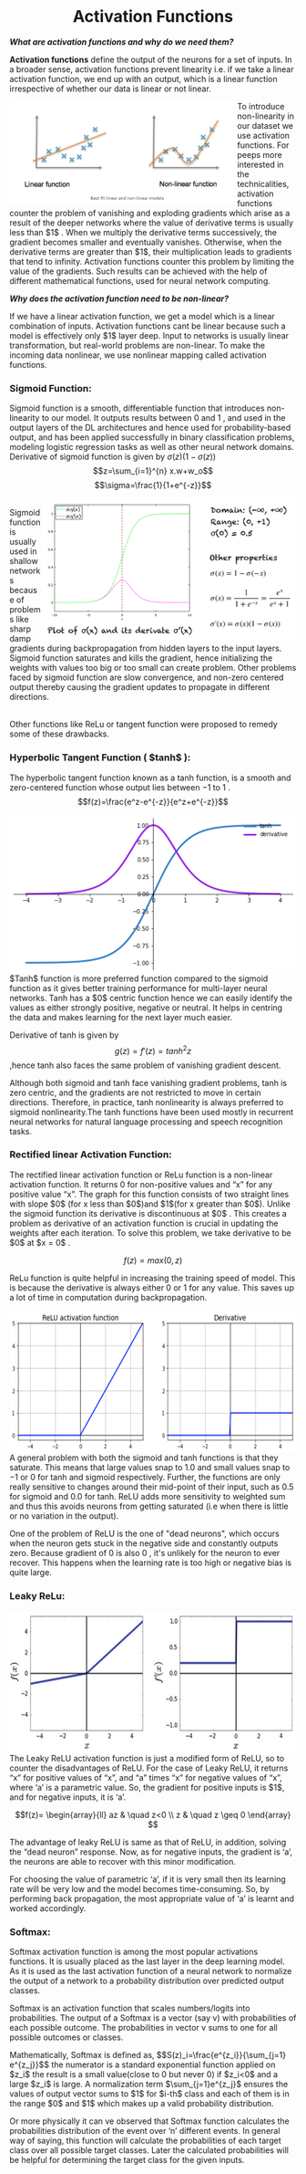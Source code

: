 ```
```
<h1 style="text-align: center;">Activation Functions</h1>
<b><i>What are activation functions and why do we need them?</i></b>

<p><b>Activation functions</b> define the output of the neurons for a set of inputs. In a broader sense, activation functions prevent linearity i.e. if we take a linear activation function, we end up with an output, which is a linear function irrespective of whether our data is linear or not linear.</p>
<p><img src="https://github.com/Monochrome901/blog/blob/main/Activation/blog1.jpg" width="400 height="300" align="left">To introduce non-linearity in our dataset we use activation functions. For peeps more interested in the technicalities, activation functions counter the problem of vanishing and exploding gradients which arise as a result of the deeper networks where the value of derivative terms is usually less than $1$ . When we multiply the derivative terms successively, the gradient becomes smaller and eventually vanishes. Otherwise, when the derivative terms are greater than $1$, their multiplication leads to gradients that tend to infinity. Activation functions counter this problem by limiting the value of the gradients. Such results can be achieved with the help of different mathematical functions, used for neural network computing.</p> 

<b><i>Why does the activation function need to be non-linear? </i></b>

<p>If we have a linear activation function, we get a model which is a linear combination of inputs. Activation functions cant be linear because such a model is effectively only $1$ layer deep. Input to networks is usually linear transformation, but real-world problems are non-linear. To make the incoming data nonlinear, we use nonlinear mapping called activation functions.</p> 

<h3>Sigmoid Function:</h3>

Sigmoid function is a smooth, differentiable function that introduces non-linearity to our model.
It outputs results between $0$ and $1$ , and used in the output layers of the DL architectures and hence used for probability-based output, and has been applied successfully in binary classification problems, modeling logistic regression tasks as well as other neural network domains. Derivative of sigmoid function is given by $σ(z)(1-σ(z))$
$$z=\sum_{i=1}^{n} x.w+w_o$$ 
$$\sigma=\frac{1}{1+e^{-z}}$$ 
<p><img src="https://github.com/Monochrome901/blog/blob/main/Activation/blog2.webp" widht="300" height="250" align="right"><br>
Sigmoid function is usually used in shallow networks because of problems like sharp damp gradients during backpropagation from hidden layers to the input layers. Sigmoid function saturates and kills the gradient, hence initializing the weights with values too big or too small can create problem. Other problems faced by sigmoid function are slow convergence, and non-zero centered output thereby causing the gradient updates to propagate in different directions.</p>
<br>
Other functions like ReLu or tangent function were proposed to remedy some of these drawbacks.

<h3>Hyperbolic Tangent Function ( $tanh$ ):</h3>

The hyperbolic tangent function known as a tanh function, is a smooth and zero-centered function whose output lies between $-1$ to $1$ .
 $$f(z)=\frac{e^z-e^{-z}}{e^z+e^{-z}}$$
<p><img src="https://github.com/Monochrome901/blog/blob/main/Activation/blog3.png" align="left"> $Tanh$ function is more preferred function compared to the sigmoid function as it gives better training performance for multi-layer neural networks. Tanh has a $0$ centric function hence we can easily identify the values as either strongly positive, negative or neutral. It helps in centring the data and makes learning for the next layer much easier.</p> 

Derivative of tanh is given by $$g(z)=f'(z)=tanh^{2}z$$,hence tanh also faces the same problem of vanishing gradient descent.
<p>Although both sigmoid and tanh face vanishing gradient problems, tanh is zero centric, and the gradients are not restricted to move in certain directions. Therefore, in practice, tanh nonlinearity is always preferred to sigmoid nonlinearity.The tanh functions have been used mostly in recurrent neural networks for natural language processing and speech recognition tasks.</p> 

<h3>Rectified linear Activation Function:</h3>

<p>The rectified linear activation function or ReLu function is a non-linear activation function. It returns 0 for non-positive values and “x” for any positive value “x”. The graph for this function consists of two straight lines with slope $0$ (for x less than $0$)and $1$(for x greater than $0$). Unlike the sigmoid function its derivative is discontinuous at $0$ . This creates a problem as derivative of an activation function is crucial in updating the weights after each iteration. To solve this problem, we take derivative to be $0$ at $x = 0$ .</p>

$$f(z)=max(0,z)$$

ReLu function is quite helpful in increasing the training speed of model. This is because the derivative is always either $0$ or $1$ for any value.  This saves up a lot of time in computation during backpropagation. 

<img src="https://github.com/Monochrome901/blog/blob/main/Activation/blog4.png" align="right" width="550" height="250">A general problem with both the sigmoid and tanh functions is that they saturate. This means that large values snap to $1.0$ and small values snap to $-1$ or $0$ for tanh and sigmoid respectively. Further, the functions are only really sensitive to changes around their mid-point of their input, such as $0.5$ for sigmoid and $0.0$ for tanh. ReLU adds more sensitivity to weighted sum and thus this avoids neurons from getting saturated (i.e when there is little or no variation in the output). 

One of the problem of ReLU is  the one of "dead neurons", which occurs when the neuron gets stuck in the negative side and constantly outputs zero. Because gradient of $0$ is also $0$ , it's unlikely for the neuron to ever recover. This happens when the learning rate is too high or negative bias is quite large. 

<h3>Leaky ReLu: </h3>

<p><img src="https://github.com/Monochrome901/blog/blob/main/Activation/blog5.png" align="left" width="550" height="250">The Leaky ReLU activation function is just a modified form of ReLU, so to counter the disadvantages of ReLU. For the case of Leaky ReLU, it returns “x” for positive values of “x”, and “a” times “x” for negative values of “x”, where ‘a’ is a parametric value. So, the gradient for positive inputs is $1$, and for negative inputs, it is ‘a’.</p> 

$$f(z)= \begin{array}{ll}
            az & \quad z<0 \\
            z & \quad z \geq 0
        \end{array}
    $$
    
<p>The advantage of leaky ReLU is same as that of ReLU, in addition, solving the “dead neuron” response. Now, as for negative inputs, the gradient is ‘a’, the neurons are able to recover with this minor modification. </p>
<p>For choosing the value of parametric ‘a’, if it is very small then its learning rate will be very low and the model becomes time-consuming. So, by performing back propagation, the most appropriate value of ‘a’ is learnt and worked accordingly. </p>

<h3>Softmax:</h3>
<p>Softmax activation function is among the most popular activations functions. It is usually placed as the last layer in the deep learning model. As it is used as the last activation function of a neural network to normalize the output of a network to a probability distribution over predicted output classes.<p> 

<p>Softmax is an activation function that scales numbers/logits into probabilities. The output of a Softmax is a vector (say v) with probabilities of each possible outcome. The probabilities in vector v sums to one for all possible outcomes or classes.</p> 

<p>Mathematically, Softmax is defined as, 
$$S(z)_i=\frac{e^{z_i}}{\sum_{j=1} e^{z_j}}$$
the numerator is a standard exponential function applied on $z_i$ the result is a small value(close to 0 but never 0) if $z_i<0$ and a large $z_i$ is large. A normalization term $\sum_{j=1}e^{z_j}$ ensures the values of output vector sums to $1$ for $i-th$ class and each of them is in the range $0$ and $1$ which makes up a valid probability distribution.</p>

<p>Or more physically it can ve observed that Softmax function calculates the probabilities distribution of the event over ‘n’ different events. In general way of saying, this function will calculate the probabilities of each target class over all possible target classes. Later the calculated probabilities will be helpful for determining the target class for the given inputs.</p>  


